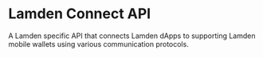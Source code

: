 # Lamden Connect API
A Lamden specific API that connects Lamden dApps to supporting Lamden mobile wallets using various communication protocols.
